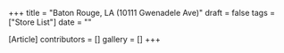 +++
title = "Baton Rouge, LA (10111 Gwenadele Ave)"
draft = false
tags = ["Store List"]
date = ""

[Article]
contributors = []
gallery = []
+++